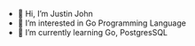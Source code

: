 - 👋 Hi, I’m Justin John
- 👀 I’m interested in Go Programming Language
- 🌱 I’m currently learning Go, PostgresSQL
<!---
loosec9n/loosec9n is a ✨ special ✨ repository because its `README.md` (this file) appears on your GitHub profile.
You can click the Preview link to take a look at your changes.
--->
